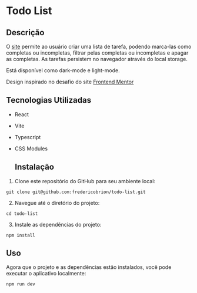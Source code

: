 # Todo List

## Descrição
O <a href="https://fredericobrion.github.io/todo-list/" target="_blank">site</a> permite ao usuário criar uma lista de tarefa, podendo marca-las como completas ou incompletas, filtrar pelas completas ou incompletas e apagar as completas. As tarefas persistem no navegador através do local storage.

Está disponível como dark-mode e light-mode.

Design inspirado no desafio do site <a href="https://www.frontendmentor.io">Frontend Mentor</a>

## Tecnologias Utilizadas
- React
- Vite
- Typescript
- CSS Modules

  ## Instalação
1. Clone este repositório do GitHub para seu ambiente local:

```
git clone git@github.com:fredericobrion/todo-list.git
```

2. Navegue até o diretório do projeto:

```
cd todo-list
```

3. Instale as dependências do projeto:

```
npm install
```

## Uso
Agora que o projeto e as dependências estão instalados, você pode executar o aplicativo localmente:

```
npm run dev
```
